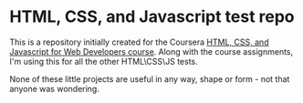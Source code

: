 # HTML, CSS, and Javascript test repo
This is a repository initially created for the Coursera [HTML, CSS, and Javascript for Web Developers course](https://www.coursera.org/learn/html-css-javascript-for-web-developers). Along with the course assignments, I'm using this for all the other HTML\CSS\JS tests.

None of these little projects are useful in any way, shape or form - not that anyone was wondering.